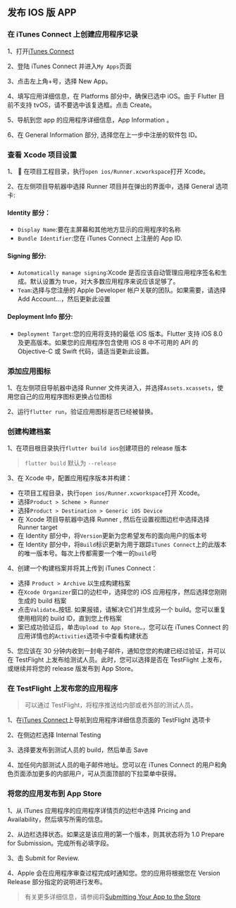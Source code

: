 ## 发布 IOS 版 APP

### 在 iTunes Connect 上创建应用程序记录

1、打开[iTunes Connect](https://itunesconnect.apple.com/)

2、登陆 iTunes Connect 并进入`My Apps`页面

3、点击左上角+号，选择 New App。

4、填写应用详细信息，在 Platforms 部分中，确保已选中 iOS。由于 Flutter 目前不支持 tvOS，请不要选中该复选框。点击 Create。

5、导航到您 app 的应用程序详细信息，App Information 。

6、在 General Information 部分, 选择您在上一步中注册的软件包 ID。

### 查看 Xcode 项目设置

1、  在项目工程目录，执行`open ios/Runner.xcworkspace`打开 Xcode。

2、在左侧项目导航器中选择 Runner 项目并在弹出的界面中，选择 General 选项卡:

#### Identity 部分：

- `Display Name`:要在主屏幕和其他地方显示的应用程序的名称
- `Bundle Identifier`:您在 iTunes Connect 上注册的 App ID.

#### Signing 部分:

- `Automatically manage signing`:Xcode 是否应该自动管理应用程序签名和生成。默认设置为 true，对大多数应用程序来说应该足够了。
- `Team`:选择与您注册的 Apple Developer 帐户关联的团队。如果需要，请选择 Add Account…，然后更新此设置

#### Deployment Info 部分:

- `Deployment Target`:您的应用将支持的最低 iOS 版本。Flutter 支持 iOS 8.0 及更高版本。如果您的应用程序包含使用 iOS 8 中不可用的 API 的 Objective-C 或 Swift 代码，请适当更新此设置。

### 添加应用图标

1、在左侧项目导航器中选择 Runner 文件夹进入，并选择`Assets.xcassets`，使用您自己的应用程序图标更换占位图标

2、运行`flutter run`，验证应用图标是否已经被替换。

### 创建构建档案

1、在项目根目录执行`flutter build ios`创建项目的 release 版本

> `flutter build` 默认为 `--release`

3、在 Xcode 中，配置应用程序版本并构建：

- 在项目工程目录，执行`open ios/Runner.xcworkspace`打开 Xcode。
- 选择`Product > Scheme > Runner`
- 选择`Product > Destination > Generic iOS Device`
- 在 Xcode 项目导航器中选择 Runner , 然后在设置视图边栏中选择选择 Runner target
- 在 Identity 部分中，将`Version`更新为您希望发布的面向用户的版本号
- 在 Identity 部分中，将`Build`标识更新为用于跟踪`iTunes Connect`上的此版本的唯一版本号。每次上传都需要一个唯一的`build`号

4、创建一个构建档案并将其上传到 iTunes Connect：

- 选择 `Product > Archive` 以生成构建档案
- 在`Xcode Organizer`窗口的边栏中，选择您的 iOS 应用程序，然后选择您刚刚生成的 build 档案
- 点击`Validate…`按钮. 如果报错，请解决它们并生成另一个 build。您可以重复使用相同的 build ID，直到您上传档案
- 案已成功验证后，单击`Upload to App Store…`，您可以在 iTunes Connect 的应用详情也的`Activities`选项卡中查看构建状态

5、您应该在 30 分钟内收到一封电子邮件，通知您您的构建已经过验证，并可以在 TestFlight 上发布给测试人员。此时，您可以选择是否在 TestFlight 上发布，或继续并将您的 release 版发布到 App Store。

### 在 TestFlight 上发布您的应用程序

> 可以通过 TestFlight，将程序推送给内部或者外部的测试人员。

1、在[iTunes Connect](https://itunesconnect.apple.com/)上导航到应用程序详细信息页面的 TestFlight 选项卡

2、在侧边栏选择 Internal Testing

3、选择要发布到测试人员的 build，然后单击 Save

4、加任何内部测试人员的电子邮件地址。您可以在 iTunes Connect 的用户和角色页面添加更多的内部用户，可从页面顶部的下拉菜单中获得。

### 将您的应用发布到 App Store

1、从 iTunes 应用程序的应用程序详情页的边栏中选择 Pricing and Availability，然后填写所需的信息。

2、从边栏选择状态。如果这是该应用的第一个版本，则其状态将为 1.0 Prepare for Submission。完成所有必填字段。

3、击 Submit for Review.

4、Apple 会在应用程序审查过程完成时通知您。您的应用将根据您在 Version Release 部分指定的说明进行发布。

> 有关更多详细信息，请参阅将[Submitting Your App to the Store](https://help.apple.com/xcode/mac/current/#/dev067853c94)
